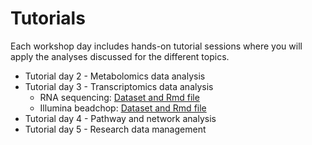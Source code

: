 # Tutorials

Each workshop day includes hands-on tutorial sessions where you will apply the analyses discussed for the different topics.

* Tutorial day 2 - Metabolomics data analysis
* Tutorial day 3 - Transcriptomics data analysis
  * RNA sequencing: <a href="https://github.com/NUTRIOME/Workshop1/tree/main/scripts/RNA_seq" target="_blank">Dataset and Rmd file</a>
  * Illumina beadchop: <a href="https://github.com/NUTRIOME/Workshop1/tree/main/scripts/RNA_seq" target="_blank">Dataset and Rmd file</a>
* Tutorial day 4 - Pathway and network analysis
* Tutorial day 5 - Research data management
